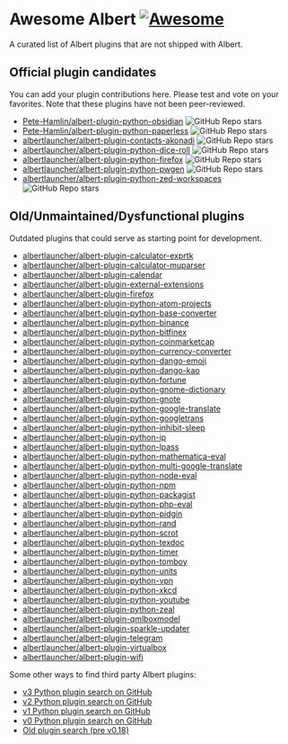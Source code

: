 # Awesome Albert [![Awesome](https://cdn.rawgit.com/sindresorhus/awesome/d7305f38d29fed78fa85652e3a63e154dd8e8829/media/badge.svg)](https://github.com/sindresorhus/awesome)

A curated list of Albert plugins that are not shipped with Albert.

## Official plugin candidates

You can add your plugin contributions here.
Please test and vote on your favorites.
Note that these plugins have not been peer-reviewed.

- [Pete-Hamlin/albert-plugin-python-obsidian](https://github.com/Pete-Hamlin/albert-plugin-python-obsidian) ![GitHub Repo stars](https://img.shields.io/github/stars/Pete-Hamlin/albert-plugin-python-obsidian)
- [Pete-Hamlin/albert-plugin-python-paperless](https://github.com/Pete-Hamlin/albert-plugin-python-paperless) ![GitHub Repo stars](https://img.shields.io/github/stars/Pete-Hamlin/albert-plugin-python-paperless)
- [albertlauncher/albert-plugin-contacts-akonadi](https://github.com/albertlauncher/albert-plugin-contacts-akonadi) ![GitHub Repo stars](https://img.shields.io/github/stars/Pete-Hamlin/albert-plugin-contacts-akonadi)
- [albertlauncher/albert-plugin-python-dice-roll](https://github.com/albertlauncher/albert-plugin-python-dice-roll) ![GitHub Repo stars](https://img.shields.io/github/stars/albertlauncher/albert-plugin-python-dice-roll)
- [albertlauncher/albert-plugin-python-firefox](https://github.com/albertlauncher/albert-plugin-python-firefox) ![GitHub Repo stars](https://img.shields.io/github/stars/albertlauncher/albert-plugin-python-firefox)
- [albertlauncher/albert-plugin-python-pwgen](https://github.com/albertlauncher/albert-plugin-python-pwgen) ![GitHub Repo stars](https://img.shields.io/github/stars/albertlauncher/albert-plugin-python-pwgen)
- [albertlauncher/albert-plugin-python-zed-workspaces](https://github.com/albertlauncher/albert-plugin-python-zed-workspaces) ![GitHub Repo stars](https://img.shields.io/github/stars/albertlauncher/albert-plugin-python-zed-workspaces)

## Old/Unmaintained/Dysfunctional plugins

Outdated plugins that could serve as starting point for development.

- [albertlauncher/albert-plugin-calculator-exprtk](https://github.com/albertlauncher/albert-plugin-calculator-exprtk)
- [albertlauncher/albert-plugin-calculator-muparser](https://github.com/albertlauncher/albert-plugin-calculator-muparser)
- [albertlauncher/albert-plugin-calendar](https://github.com/albertlauncher/albert-plugin-calendar)
- [albertlauncher/albert-plugin-external-extensions](https://github.com/albertlauncher/albert-plugin-external-extensions)
- [albertlauncher/albert-plugin-firefox](https://github.com/albertlauncher/albert-plugin-firefox)
- [albertlauncher/albert-plugin-python-atom-projects](https://github.com/albertlauncher/albert-plugin-python-atom-projects)
- [albertlauncher/albert-plugin-python-base-converter](https://github.com/albertlauncher/albert-plugin-python-base-converter)
- [albertlauncher/albert-plugin-python-binance](https://github.com/albertlauncher/albert-plugin-python-binance)
- [albertlauncher/albert-plugin-python-bitfinex](https://github.com/albertlauncher/albert-plugin-python-bitfinex)
- [albertlauncher/albert-plugin-python-coinmarketcap](https://github.com/albertlauncher/albert-plugin-python-coinmarketcap)
- [albertlauncher/albert-plugin-python-currency-converter](https://github.com/albertlauncher/albert-plugin-python-currency-converter)
- [albertlauncher/albert-plugin-python-dango-emoji](https://github.com/albertlauncher/albert-plugin-python-dango-emoji)
- [albertlauncher/albert-plugin-python-dango-kao](https://github.com/albertlauncher/albert-plugin-python-dango-kao)
- [albertlauncher/albert-plugin-python-fortune](https://github.com/albertlauncher/albert-plugin-python-fortune)
- [albertlauncher/albert-plugin-python-gnome-dictionary](https://github.com/albertlauncher/albert-plugin-python-gnome-dictionary)
- [albertlauncher/albert-plugin-python-gnote](https://github.com/albertlauncher/albert-plugin-python-gnote)
- [albertlauncher/albert-plugin-python-google-translate](https://github.com/albertlauncher/albert-plugin-python-google-translate)
- [albertlauncher/albert-plugin-python-googletrans](https://github.com/albertlauncher/albert-plugin-python-googletrans)
- [albertlauncher/albert-plugin-python-inhibit-sleep](https://github.com/albertlauncher/albert-plugin-python-inhibit-sleep)
- [albertlauncher/albert-plugin-python-ip](https://github.com/albertlauncher/albert-plugin-python-ip)
- [albertlauncher/albert-plugin-python-lpass](https://github.com/albertlauncher/albert-plugin-python-lpass)
- [albertlauncher/albert-plugin-python-mathematica-eval](https://github.com/albertlauncher/albert-plugin-python-mathematica-eval)
- [albertlauncher/albert-plugin-python-multi-google-translate](https://github.com/albertlauncher/albert-plugin-python-multi-google-translate)
- [albertlauncher/albert-plugin-python-node-eval](https://github.com/albertlauncher/albert-plugin-python-node-eval)
- [albertlauncher/albert-plugin-python-npm](https://github.com/albertlauncher/albert-plugin-python-npm)
- [albertlauncher/albert-plugin-python-packagist](https://github.com/albertlauncher/albert-plugin-python-packagist)
- [albertlauncher/albert-plugin-python-php-eval](https://github.com/albertlauncher/albert-plugin-python-php-eval)
- [albertlauncher/albert-plugin-python-pidgin](https://github.com/albertlauncher/albert-plugin-python-pidgin)
- [albertlauncher/albert-plugin-python-rand](https://github.com/albertlauncher/albert-plugin-python-rand)
- [albertlauncher/albert-plugin-python-scrot](https://github.com/albertlauncher/albert-plugin-python-scrot)
- [albertlauncher/albert-plugin-python-texdoc](https://github.com/albertlauncher/albert-plugin-python-texdoc)
- [albertlauncher/albert-plugin-python-timer](https://github.com/albertlauncher/albert-plugin-python-timer)
- [albertlauncher/albert-plugin-python-tomboy](https://github.com/albertlauncher/albert-plugin-python-tomboy)
- [albertlauncher/albert-plugin-python-units](https://github.com/albertlauncher/albert-plugin-python-units)
- [albertlauncher/albert-plugin-python-vpn](https://github.com/albertlauncher/albert-plugin-python-vpn)
- [albertlauncher/albert-plugin-python-xkcd](https://github.com/albertlauncher/albert-plugin-python-xkcd)
- [albertlauncher/albert-plugin-python-youtube](https://github.com/albertlauncher/albert-plugin-python-youtube)
- [albertlauncher/albert-plugin-python-zeal](https://github.com/albertlauncher/albert-plugin-python-zeal)
- [albertlauncher/albert-plugin-qmlboxmodel](https://github.com/albertlauncher/albert-plugin-qmlboxmodel)
- [albertlauncher/albert-plugin-sparkle-updater](https://github.com/albertlauncher/albert-plugin-sparkle-updater)
- [albertlauncher/albert-plugin-telegram](https://github.com/albertlauncher/albert-plugin-telegram)
- [albertlauncher/albert-plugin-virtualbox](https://github.com/albertlauncher/albert-plugin-virtualbox)
- [albertlauncher/albert-plugin-wifi](https://github.com/albertlauncher/albert-plugin-wifi)


Some other ways to find third party Albert plugins:

* [v3 Python plugin search on GitHub](https://github.com/search?q=albert+md_iid+%2Fmd_version.*%3D.*%223%2F+language%3APython+NOT+owner%3Aalbertlauncher&type=code)
* [v2 Python plugin search on GitHub](https://github.com/search?q=albert+md_iid+%2Fmd_version.*%3D.*%222%2F+language%3APython+NOT+owner%3Aalbertlauncher&type=code)
* [v1 Python plugin search on GitHub](https://github.com/search?q=albert+md_iid+%2Fmd_version.*%3D.*%221%2F+language%3APython+NOT+owner%3Aalbertlauncher&type=code)
* [v0 Python plugin search on GitHub](https://github.com/search?q=albert+md_iid+%2Fmd_version.*%3D.*%220%2F+language%3APython+NOT+owner%3Aalbertlauncher&type=code)
* [Old plugin search (pre v0.18)](https://github.com/search?q=albert+__title__+__version__+handleQuery+language%3APython+NOT+owner%3Aalbertlauncher&type=code)

